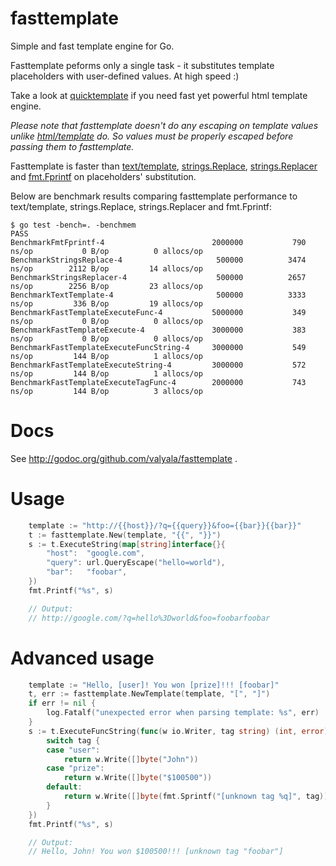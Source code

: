 fasttemplate
============

Simple and fast template engine for Go.

Fasttemplate peforms only a single task - it substitutes template placeholders
with user-defined values. At high speed :)

Take a look at [quicktemplate](https://github.com/valyala/quicktemplate) if you  need fast yet powerful html template engine.

*Please note that fasttemplate doesn't do any escaping on template values
unlike [html/template](http://golang.org/pkg/html/template/) do. So values
must be properly escaped before passing them to fasttemplate.*

Fasttemplate is faster than [text/template](http://golang.org/pkg/text/template/),
[strings.Replace](http://golang.org/pkg/strings/#Replace),
[strings.Replacer](http://golang.org/pkg/strings/#Replacer)
and [fmt.Fprintf](https://golang.org/pkg/fmt/#Fprintf) on placeholders' substitution.

Below are benchmark results comparing fasttemplate performance to text/template,
strings.Replace, strings.Replacer and fmt.Fprintf:

```
$ go test -bench=. -benchmem
PASS
BenchmarkFmtFprintf-4                   	 2000000	       790 ns/op	       0 B/op	       0 allocs/op
BenchmarkStringsReplace-4               	  500000	      3474 ns/op	    2112 B/op	      14 allocs/op
BenchmarkStringsReplacer-4              	  500000	      2657 ns/op	    2256 B/op	      23 allocs/op
BenchmarkTextTemplate-4                 	  500000	      3333 ns/op	     336 B/op	      19 allocs/op
BenchmarkFastTemplateExecuteFunc-4      	 5000000	       349 ns/op	       0 B/op	       0 allocs/op
BenchmarkFastTemplateExecute-4          	 3000000	       383 ns/op	       0 B/op	       0 allocs/op
BenchmarkFastTemplateExecuteFuncString-4	 3000000	       549 ns/op	     144 B/op	       1 allocs/op
BenchmarkFastTemplateExecuteString-4    	 3000000	       572 ns/op	     144 B/op	       1 allocs/op
BenchmarkFastTemplateExecuteTagFunc-4   	 2000000	       743 ns/op	     144 B/op	       3 allocs/op
```


Docs
====

See http://godoc.org/github.com/valyala/fasttemplate .


Usage
=====

```go
	template := "http://{{host}}/?q={{query}}&foo={{bar}}{{bar}}"
	t := fasttemplate.New(template, "{{", "}}")
	s := t.ExecuteString(map[string]interface{}{
		"host":  "google.com",
		"query": url.QueryEscape("hello=world"),
		"bar":   "foobar",
	})
	fmt.Printf("%s", s)

	// Output:
	// http://google.com/?q=hello%3Dworld&foo=foobarfoobar
```


Advanced usage
==============

```go
	template := "Hello, [user]! You won [prize]!!! [foobar]"
	t, err := fasttemplate.NewTemplate(template, "[", "]")
	if err != nil {
		log.Fatalf("unexpected error when parsing template: %s", err)
	}
	s := t.ExecuteFuncString(func(w io.Writer, tag string) (int, error) {
		switch tag {
		case "user":
			return w.Write([]byte("John"))
		case "prize":
			return w.Write([]byte("$100500"))
		default:
			return w.Write([]byte(fmt.Sprintf("[unknown tag %q]", tag)))
		}
	})
	fmt.Printf("%s", s)

	// Output:
	// Hello, John! You won $100500!!! [unknown tag "foobar"]
```
